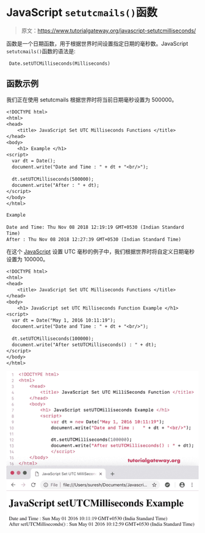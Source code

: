 # JavaScript `setutcmails()`函数

> 原文：<https://www.tutorialgateway.org/javascript-setutcmilliseconds/>

函数是一个日期函数，用于根据世界时间设置指定日期的毫秒数。JavaScript `setutcmails()`函数的语法是:

```
 Date.setUTCMilliseconds(Milliseconds)
```

## 函数示例

我们正在使用 setutcmails 根据世界时将当前日期毫秒设置为 500000。

```
<!DOCTYPE html>
<html>
<head>
    <title> JavaScript Set UTC Milliseconds Functions </title>
</head>
<body>
    <h1> Example </h1>
<script>
  var dt = Date();  
  document.write("Date and Time : " + dt + "<br/>");

  dt.setUTCMilliseconds(500000);
  document.write("After : " + dt);
</script>
</body>
</html>
```

```
Example

Date and Time: Thu Nov 08 2018 12:19:19 GMT+0530 (Indian Standard Time)
After : Thu Nov 08 2018 12:27:39 GMT+0530 (Indian Standard Time)
```

在这个 [JavaScript](https://www.tutorialgateway.org/javascript/) 设置 UTC 毫秒的例子中，我们根据世界时将自定义日期毫秒设置为 100000。

```
<!DOCTYPE html>
<html>
<head>
    <title> JavaScript Set UTC Milliseconds Functions </title>
</head>
<body>
    <h1> JavaScript set UTC Milliseconds Function Example </h1>
<script>
  var dt = Date("May 1, 2016 10:11:19");
  document.write("Date and Time : " + dt + "<br/>");

  dt.setUTCMilliseconds(100000);
  document.write("After setUTCMilliseconds() : " + dt);
</script>
</body>
</html>
```

![JavaScript setUTCMilliseconds Example 2](img/2ccc1b6f67355fd28cde0e1daa56fef0.png)